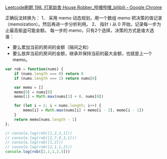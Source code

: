 [Leetcode刷题 198. 打家劫舍 House Robber_哔哩哔哩_bilibili - Google Chrome](https://www.bilibili.com/video/BV1DJ41147tf?spm_id_from=333.1007.top_right_bar_window_history.content.click)

正确玩法转换为：
1、 采用 memo 动态规划，用一个数组 memo 把决策的值记录（memoization）。然后再进一步分析利用。
2、 指针 i 从 0 开始，记录每一步为止最高偷盗可能金额。 每一步的 memo，只有2个选择，决策的方式是谁大选谁：
   - 要么累加当前的房间的金额（隔间之和）
   - 要么放弃当前的房间的金额，继承并保持当前的最大金额，也就是上一个 memo。

```javascript
var rob = function(nums) {
    if (nums.length === 0) return 0
    if (nums.length === 1) return nums[0]

    var memo = []
    memo[0] = nums[0]
    memo[1] = Math.max(nums[1] + 0, nums[0])

    for (let i = 2; i < nums.length; i++) {
        memo[i] = Math.max(nums[i] + memo[i - 2], memo[i - 1])
    }   
    return memo[nums.length - 1]
};

// console.log(rob([1,2,3,1]))
// console.log(rob([2,7,9,3,1]))
// console.log(rob([1,2]))
// console.log(rob([2,1,1,2]))
console.log(rob([2,1,1,2,5]))
```